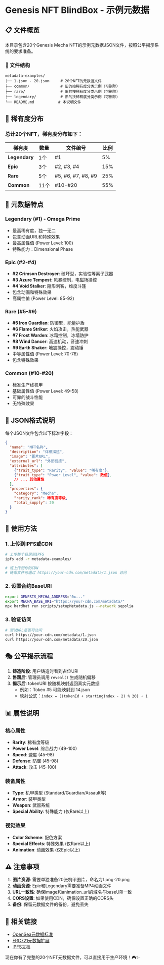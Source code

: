 # Genesis NFT BlindBox - 示例元数据

## 📋 文件概览

本目录包含20个Genesis Mecha NFT的示例元数据JSON文件，按照公平揭示系统的要求准备。

### 📁 文件结构
```
metadata-examples/
├── 1.json - 20.json     # 20个NFT的元数据文件
├── common/              # 旧的按稀有度分类示例（可删除）
├── rare/                # 旧的按稀有度分类示例（可删除）
├── legendary/           # 旧的按稀有度分类示例（可删除）
└── README.md           # 本说明文件
```

## 🎯 稀有度分布

### 总计20个NFT，稀有度分布如下：

| 稀有度 | 数量 | 文件编号 | 比例 |
|--------|------|----------|------|
| **Legendary** | 1个 | #1 | 5% |
| **Epic** | 3个 | #2, #3, #4 | 15% |
| **Rare** | 5个 | #5, #6, #7, #8, #9 | 25% |
| **Common** | 11个 | #10-#20 | 55% |

## 🎨 元数据特点

### Legendary (#1) - Omega Prime
- 最高稀有度，独一无二
- 包含动画URL和特殊效果
- 最高属性值 (Power Level: 100)
- 特殊能力：Dimensional Phase

### Epic (#2-#4)
- **#2 Crimson Destroyer**: 破坏型，实验性等离子武器
- **#3 Azure Tempest**: 风暴控制，电磁场操控
- **#4 Void Stalker**: 隐形刺客，维度斗篷
- 包含动画和特殊效果
- 高属性值 (Power Level: 85-92)

### Rare (#5-#9)
- **#5 Iron Guardian**: 防御型，能量护盾
- **#6 Flame Striker**: 火焰攻击，热能武器
- **#7 Frost Warden**: 冰霜控制，冰墙防护
- **#8 Wind Dancer**: 高速机动，音速冲刺
- **#9 Earth Shaker**: 地震操控，震动锤
- 中等属性值 (Power Level: 70-78)
- 包含特殊效果

### Common (#10-#20)
- 标准生产线机甲
- 基础属性值 (Power Level: 49-58)
- 可靠的战斗性能
- 无特殊效果

## 📝 JSON格式说明

每个JSON文件包含以下标准字段：

```json
{
  "name": "NFT名称",
  "description": "详细描述",
  "image": "图片URL",
  "external_url": "外部链接",
  "attributes": [
    {"trait_type": "Rarity", "value": "稀有度"},
    {"trait_type": "Power Level", "value": 数值},
    // ... 其他属性
  ],
  "properties": {
    "category": "Mecha",
    "rarity_rank": 稀有度等级,
    "total_supply": 20
  }
}
```

## 🚀 使用方法

### 1. 上传到IPFS或CDN
```bash
# 上传整个目录到IPFS
ipfs add -r metadata-examples/

# 或上传到你的CDN
# 确保文件可通过 https://your-cdn.com/metadata/1.json 访问
```

### 2. 设置合约BaseURI
```bash
export GENESIS_MECHA_ADDRESS="0x..."
export MECHA_BASE_URI="https://your-cdn.com/metadata/"
npx hardhat run scripts/setupMetadata.js --network sepolia
```

### 3. 验证访问
```bash
# 测试URL是否可访问
curl https://your-cdn.com/metadata/1.json
curl https://your-cdn.com/metadata/20.json
```

## 🎭 公平揭示流程

1. **铸造阶段**: 用户铸造时看到占位URI
2. **售罄后**: 管理员调用 `reveal()` 生成随机偏移
3. **揭示后**: tokenURI 按随机映射返回真实元数据
   - 例如：Token #5 可能映射到 14.json
   - 映射公式：`index = ((tokenId + startingIndex - 2) % 20) + 1`

## 📊 属性说明

### 核心属性
- **Rarity**: 稀有度等级
- **Power Level**: 综合战力 (49-100)
- **Speed**: 速度 (45-98)
- **Defense**: 防御 (45-98)
- **Attack**: 攻击 (45-100)

### 装备属性
- **Type**: 机甲类型 (Standard/Guardian/Assault等)
- **Armor**: 装甲类型
- **Weapon**: 武器系统
- **Special Ability**: 特殊能力 (仅Rare以上)

### 视觉效果
- **Color Scheme**: 配色方案
- **Special Effects**: 特殊效果 (仅Rare以上)
- **Animation**: 动画效果 (仅Epic以上)

## ⚠️ 注意事项

1. **图片资源**: 需要单独准备20张机甲图片，命名为1.png-20.png
2. **动画资源**: Epic和Legendary需要准备MP4动画文件
3. **URL一致性**: 确保image和animation_url的域名与baseURI一致
4. **CORS设置**: 如果使用CDN，确保设置正确的CORS头
5. **备份**: 保留元数据文件的备份，避免丢失

## 🔗 相关链接

- [OpenSea元数据标准](https://docs.opensea.io/docs/metadata-standards)
- [ERC721元数据扩展](https://eips.ethereum.org/EIPS/eip-721)
- [IPFS文档](https://docs.ipfs.io/)

现在你有了完整的20个NFT元数据文件，可以直接用于生产环境！🎮✨
